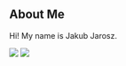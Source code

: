 ## About Me

Hi! My name is Jakub Jarosz.

<!-- Badges -->
<p>
  <a href="https://twitter.com/qba73">
    <img src="https://img.shields.io/badge/%40qba73-%231DA1F2?style=for-the-badge&logo=Twitter&logoColor=white"/></a>
  <a href="https://www.linkedin.com/in/jakubjarosz">
    <img src="https://img.shields.io/badge/LinkedIn-%230077B5?style=for-the-badge&logo=LinkedIn&logoColor=white"/></a>
</p>


<!--
**qba73/qba73** is a ✨ _special_ ✨ repository because its `README.md` (this file) appears on your GitHub profile.

Here are some ideas to get you started:

- 🔭 I’m currently working on ...
- 🌱 I’m currently learning ...
- 👯 I’m looking to collaborate on ...
- 🤔 I’m looking for help with ...
- 💬 Ask me about ...
- 📫 How to reach me: ...
- 😄 Pronouns: ...
- ⚡ Fun fact: ...
-->
